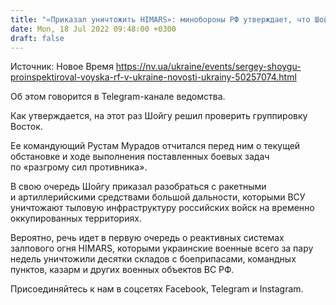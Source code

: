 ```yaml
---
title: "«Приказал уничтожить HIMARS»: минобороны РФ утверждает, что Шойгу снова проинспектировал оккупационные войска"
date: Mon, 18 Jul 2022 09:48:00 +0300
draft: false
---
```

Источник: Новое Время https://nv.ua/ukraine/events/sergey-shoygu-proinspektiroval-voyska-rf-v-ukraine-novosti-ukrainy-50257074.html


Об этом говорится в Telegram-канале ведомства.

Как утверждается, на этот раз Шойгу решил проверить группировку Восток.

Ее командующий Рустам Мурадов отчитался перед ним о текущей обстановке и ходе выполнения поставленных боевых задач по «разгрому сил противника».

В свою очередь Шойгу приказал разобраться с ракетными и артиллерийскими средствами большой дальности, которыми ВСУ уничтожают тыловую инфраструктуру российских войск на временно оккупированных территориях.

Вероятно, речь идет в первую очередь о реактивных системах залпового огня HIMARS, которыми украинские военные всего за пару недель уничтожили десятки складов с боеприпасами, командных пунктов, казарм и других военных объектов ВС РФ.

Присоединяйтесь к нам в соцсетях Facebook, Telegram и Instagram.

